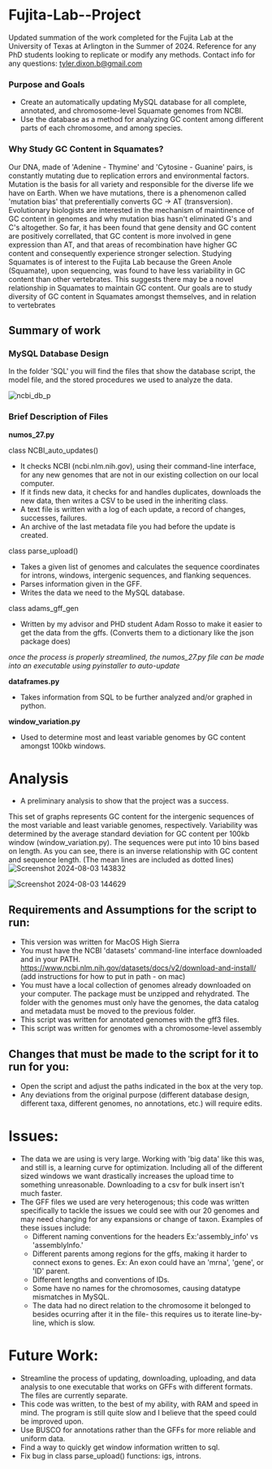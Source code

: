# Fujita-Lab--Project
Updated summation of the work completed for the Fujita Lab at the University of Texas at Arlington in the Summer of 2024. Reference for any PhD students looking to replicate or modify any methods.
Contact info for any questions: tyler.dixon.b@gmail.com

### Purpose and Goals
- Create an automatically updating MySQL database for all complete, annotated, and chromosome-level Squamate genomes from NCBI.
- Use the database as a method for analyzing GC content among different parts of each chromosome, and among species.

### Why Study GC Content in Squamates?
Our DNA, made of 'Adenine - Thymine' and 'Cytosine - Guanine' pairs, is constantly mutating due to replication errors and environmental factors. Mutation is the basis for all variety and responsible for the diverse life we have on Earth. When we have mutations, there is a phenomenon called 'mutation bias' that preferentially converts GC -> AT (transversion). Evolutionary biologists are interested in the mechanism of maintinence of GC content in genomes and why mutation bias hasn't eliminated G's and C's altogether. So far, it has been found that gene density and GC content are positively correllated, that GC content is more involved in gene expression than AT, and that areas of recombination have higher GC content and consequently experience stronger selection.
Studying Squamates is of interest to the Fujita Lab because the Green Anole (Squamate), upon sequencing, was found to have less variability in GC content than other vertebrates. This suggests there may be a novel relationship in Squamates to maintain GC content. Our goals are to study diversity of GC content in Squamates amongst themselves, and in relation to vertebrates

## Summary of work
### MySQL Database Design
In the folder 'SQL' you will find the files that show the database script, the model file, and the stored procedures we used to analyze the data. 

![ncbi_db_p](https://github.com/user-attachments/assets/2f869eca-aa7c-4298-a7a7-8c794da172f5)

### Brief Description of Files
**numos_27.py**

class NCBI_auto_updates()
- It checks NCBI (ncbi.nlm.nih.gov), using their command-line interface, for any new genomes that are not in our existing collection on our local computer. 
- If it finds new data, it checks for and handles duplicates, downloads the new data, then writes a CSV to be used in the inheriting class.
- A text file is written with a log of each update, a record of changes, successes, failures.
- An archive of the last metadata file you had before the update is created.

class parse_upload()
- Takes a given list of genomes and calculates the sequence coordinates for introns, windows, intergenic sequences, and flanking sequences.
- Parses information given in the GFF.
- Writes the data we need to the MySQL database.

class adams_gff_gen
- Written by my advisor and PHD student Adam Rosso to make it easier to get the data from the gffs. (Converts them to a dictionary like the json package does)

*once the process is properly streamlined, the numos_27.py file can be made into an executable using pyinstaller to auto-update*

**dataframes.py**
- Takes information from SQL to be further analyzed and/or graphed in python.

**window_variation.py**
- Used to determine most and least variable genomes by GC content amongst 100kb windows.

# Analysis
- A preliminary analysis to show that the project was a success.

This set of graphs represents GC content for the intergenic sequences of the most variable and least variable genomes, respectively. Variability was determined by the average standard deviation for GC content per 100kb window (window_variation.py).
The sequences were put into 10 bins based on length. As you can see, there is an inverse relationship with GC content and sequence length. 
(The mean lines are included as dotted lines)
![Screenshot 2024-08-03 143832](https://github.com/user-attachments/assets/10e39419-17d7-4387-b3c7-1d6eda1def99)

![Screenshot 2024-08-03 144629](https://github.com/user-attachments/assets/8efbd252-b7df-4429-97e3-3972bc21aff1)



## Requirements and Assumptions for the script to run:
- This version was written for MacOS High Sierra
- You must have the NCBI 'datasets' command-line interface downloaded and in your PATH. https://www.ncbi.nlm.nih.gov/datasets/docs/v2/download-and-install/ (add instructions for how to put in path - on mac)
- You must have a local collection of genomes already downloaded on your computer. The package must be unzipped and rehydrated. The folder with the genomes must only have the genomes, the data catalog and metadata must be moved to the previous folder.
- This script was written for annotated genomes with the gff3 files. 
- This script was written for genomes with a chromosome-level assembly



## Changes that must be made to the script for it to run for you:
- Open the script and adjust the paths indicated in the box at the very top. 
- Any deviations from the original purpose (different database design, different taxa, different genomes, no annotations, etc.) will require edits. 


# Issues:
- The data we are using is very large. Working with 'big data' like this was, and still is, a learning curve for optimization. Including all of the different sized windows we want drastically increases the upload time to something unreasonable. Downloading to a csv for bulk insert isn't much faster.
- The GFF files we used are very heterogenous; this code was written specifically to tackle the issues we could see with our 20 genomes and may need changing for any expansions or change of taxon. Examples of these issues include:
  - Different naming conventions for the headers Ex:'assembly_info' vs 'assemblyInfo.'
  - Different parents among regions for the gffs, making it harder to connect exons to genes. Ex: An exon could have an 'mrna', 'gene', or 'ID' parent.
  - Different lengths and conventions of IDs.
  - Some have no names for the chromosomes, causing datatype mismatches in MySQL.
  - The data had no direct relation to the chromosome it belonged to besides ocurring after it in the file- this requires us to iterate line-by-line, which is slow.
  
  
  
  


# Future Work:
- Streamline the process of updating, downloading, uploading, and data analysis to one executable that works on GFFs with different formats. The files are currently separate.
- This code was written, to the best of my ability, with RAM and speed in mind. The program is still quite slow and I believe that the speed could be improved upon.
- Use BUSCO for annotations rather than the GFFs for more reliable and uniform data.
- Find a way to quickly get window information written to sql.
- Fix bug in class parse_upload() functions: igs, introns.
